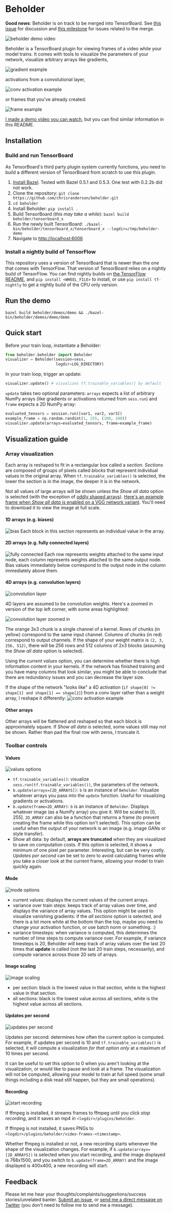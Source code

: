 # Beholder

**Good news**: Beholder is on track to be merged into TensorBoard. See [this issue](https://github.com/chrisranderson/beholder/issues/33) for discussion and [this milestone](https://github.com/chrisranderson/beholder/milestone/1) for issues related to the merge.

![beholder demo video](https://raw.githubusercontent.com/chrisranderson/beholder/master/readme-images/demo.gif)

Beholder is a TensorBoard plugin for viewing frames of a video while your model trains. It comes with tools to visualize the parameters of your network, visualize arbitrary arrays like gradients,

![gradient example](https://raw.githubusercontent.com/chrisranderson/beholder/master/readme-images/gradient-example.png)

activations from a convolutional layer,

![conv activation example](https://raw.githubusercontent.com/chrisranderson/beholder/master/readme-images/conv-activation-example.png)

or frames that you've already created:

![frame example](https://raw.githubusercontent.com/chrisranderson/beholder/master/readme-images/frame-example.png)

[I made a demo video you can watch](https://www.youtube.com/watch?v=06HjEr0OX5k), but you can find similar information in this README.

## Installation

### Build and run TensorBoard
As TensorBoard's third party plugin system currently functions, you need to build a different version of TensorBoard from scratch to use this plugin.

1. [Install Bazel](https://docs.bazel.build/versions/master/install.html). Tested with Bazel 0.5.1 and 0.5.3. One test with 0.2.2b did not work.
2. Clone the repository: `git clone https://github.com/chrisranderson/beholder.git`
3. `cd beholder`
4. Install Beholder: `pip install .`
5. Build TensorBoard (*this may take a while*): `bazel build beholder/tensorboard_x`
6. Run the newly built TensorBoard: `./bazel-bin/beholder/tensorboard_x/tensorboard_x --logdir=/tmp/beholder-demo`
7. Navigate to [http://localhost:6006](http://localhost:6006)

### Install a nightly build of TensorFlow
This repository uses a version of TensorBoard that is newer than the one that comes with TensorFlow. That version of TensorBoard relies on a nightly build of TensorFlow. You can find nightly builds on [the TensorFlow README](https://github.com/tensorflow/tensorflow#installation), and `pip install <WHEEL_FILE>` to install, or use `pip install tf-nightly` to get a nightly build of the CPU only version.

## Run the demo
`bazel build beholder/demos/demo && ./bazel-bin/beholder/demos/demo/demo`

## Quick start
Before your train loop, instantiate a Beholder:

```python
from beholder.beholder import Beholder
visualizer = Beholder(session=sess,
                      logdir=LOG_DIRECTORY)
```

In your train loop, trigger an update:

```python
visualizer.update() # visualizes tf.trainable_variables() by default
```

`update` takes two optional parameters: `arrays` expects a list of arbitrary NumPy arrays (like gradients or activations returned from `sess.run`) and `frame` expects a 2D NumPy array:

```python
evaluated_tensors = session.run([var1, var2, var3])
example_frame = np.random.randint(1, 255, (100, 100))
visualizer.update(arrays=evaluated_tensors, frame=example_frame)
```

## Visualization guide

### Array visualization

Each array is reshaped to fit in a rectangular box called a *section*. *Sections* are composed of groups of pixels called *blocks* that represent individual values in the original array. When `tf.trainable_variables()` is selected, the lower the section is in the image, the deeper it is in the network.

Not all values of large arrays will be shown unless the *Show all data* option is selected (with the exception of [oddly shaped arrays](#other-arrays)). [Here's an example frame when *Show all data* is enabled on a VGG network variant](https://github.com/chrisranderson/beholder/blob/master/readme-images/convolutional-activations.png). You'll need to download it to view the image at full scale.

#### 1D arrays (e.g. biases)
![bias](https://raw.githubusercontent.com/chrisranderson/beholder/master/readme-images/bias.png)
Each block in this section represents an individual value in the array.

#### 2D arrays (e.g. fully connected layers)
![fully connected](https://raw.githubusercontent.com/chrisranderson/beholder/master/readme-images/fc-layer.png)
Each row represents weights attached to the same input node, each column represents weights attached to the same output node. Bias values immediately below correspond to the output node in the column immediately above them.

#### 4D arrays (e.g. convolution layers)
![convolution layer](https://raw.githubusercontent.com/chrisranderson/beholder/master/readme-images/conv-layer.png)

4D layers are assumed to be convolution weights. Here's a zoomed in version of the top left corner, with some areas highlighted:

![convolution layer zoomed in](https://raw.githubusercontent.com/chrisranderson/beholder/master/readme-images/conv-layer-zoom.png)

The orange 3x3 chunk is a single channel of a kernel. Rows of chunks (in yellow) correspond to the same input channel. Columns of chunks (in red) correspond to output channels. If the shape of your weight matrix is `(2, 3, 256, 512)`, there will be 256 rows and 512 columns of 2x3 blocks (assuming the *Show all data* option is selected).

Using the *current values* option, you can determine whether there is high information content in your kernels. If the network has finished training and you have many columns that look similar, you might be able to conclude that there are redundancy issues and you can decrease the layer size.

If the shape of the network "looks like" a 4D activation (`if shape[0] != shape[1] and shape[1] == shape[2]`) from a conv layer rather than a weight array, I reshape it differently:
![conv activation example](https://raw.githubusercontent.com/chrisranderson/beholder/master/readme-images/conv-activation-example.png)



#### Other arrays

Other arrays will be flattened and reshaped so that each block is approximately square. If *Show all data* is selected, some values still may not be shown. Rather than pad the final row with zeros, I truncate it.

### Toolbar controls
#### Values
![values options](https://raw.githubusercontent.com/chrisranderson/beholder/master/readme-images/values.png)

- `tf.trainable_variables()`: visualize `sess.run(tf.trainable_variables())`, the parameters of the network.
- `b.update(arrays=[2D_ARRAYS])`: `b` is an instance of `Beholder`. Visualize whatever arrays you pass into the `update` function. Useful for visualizing gradients or activations.
- `b.update(frame=2D_ARRAY)`: `b` is an instance of `Beholder`. Displays whatever image (as a NumPy array) you give it. Will be scaled to [0, 255]. `2D_ARRAY` can also be a function that returns a frame (to prevent creating the frame while this option isn't selected). This option can be useful when the output of your network is an image (e.g. image GANs or style transfer).
- Show all data: by default, **arrays are truncated** when they are visualized to save on computation costs. If this option is selected, it shows a minimum of one pixel per parameter. Interesting, but can be very costly. *Updates per second* can be set to zero to avoid calculating frames while you take a closer look at the current frame, allowing your model to train quickly again.

#### Mode
![mode options](https://raw.githubusercontent.com/chrisranderson/beholder/master/readme-images/mode.png)

- current values: displays the current values of the current arrays.
- variance over train steps: keeps track of array values over time, and displays the variance of array values. This option might be used to visualize vanishing gradients: if the *all sections* option is selected, and there is a lot more white at the bottom than the top, maybe you need to change your activation function, or use batch norm or something. :)
- variance timesteps: when variance is computed, this determines the number of time steps to compute variance over. For example, if variance timesteps is 20, Beholder will keep track of array values over the last 20 times that **update** is called (not the last 20 train steps, necessarily), and compute variance across those 20 sets of arrays.

#### Image scaling
![image scaling](https://raw.githubusercontent.com/chrisranderson/beholder/master/readme-images/image-scaling.png)
- per section: black is the lowest value in that section, white is the highest value in that section.
- all sections: black is the lowest value across all sections, white is the highest value across all sections.

#### Updates per second
![updates per second](https://raw.githubusercontent.com/chrisranderson/beholder/master/readme-images/updates-per-second.png)

Updates per second: determines how often the current option is computed. For example, if updates per second is 10 and `tf.trainable_variables()` is selected, it will compute a visualization *for that option only* at a maximum of 10 times per second.

It can be useful to set this option to 0 when you aren't looking at the visualization, or would like to pause and look at a frame. The visualization will not be computed, allowing your model to train at full speed (some small things including a disk read still happen, but they are small operations).

#### Recording
![start recording](https://raw.githubusercontent.com/chrisranderson/beholder/master/readme-images/start-recording.png)

If ffmpeg is installed, it streams frames to ffmpeg until you click *stop recording*, and it saves an mp4 in `<logdir>/plugins/beholder`.

If ffmpeg is not installed, it saves PNGs to `<logdir>/plugins/beholder/video-frames-<timestamp>`.

Whether ffmpeg is installed or not, a new recording starts whenever the shape of the visualization changes. For example, if `b.update(arrays=[2D_ARRAYS])` is selected when you start recording, and the image displayed is 768x1500, and you switch to `b.update(frame=2D_ARRAY)` and the image displayed is 400x400, a new recording will start.

## Feedback

Please let me hear your thoughts/complaints/suggestions/success stories/unrelated banter. [Submit an issue](https://github.com/chrisranderson/beholder/issues/new), or [send me a direct message on Twitter](https://twitter.com/chrisdotio) (you don't need to follow me to send me a message).
